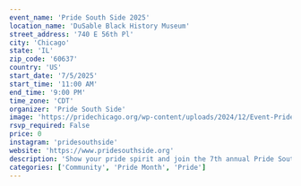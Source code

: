 ```yaml
---
event_name: 'Pride South Side 2025'
location_name: 'DuSable Black History Museum'
street_address: '740 E 56th Pl'
city: 'Chicago'
state: 'IL'
zip_code: '60637'
country: 'US'
start_date: '7/5/2025'
start_time: '11:00 AM'
end_time: '9:00 PM'
time_zone: 'CDT'
organizer: 'Pride South Side'
image: 'https://pridechicago.org/wp-content/uploads/2024/12/Event-Pride-South-Side-2025.jpg'
rsvp_required: False
price: 0
instagram: 'pridesouthside'
website: 'https://www.pridesouthside.org'
description: 'Show your pride spirit and join the 7th annual Pride South Side Festival, celebrating culture, education and community, and providing and empowering space for LGBTQ+ Black and Brown people.'
categories: ['Community', 'Pride Month', 'Pride']
---
```

